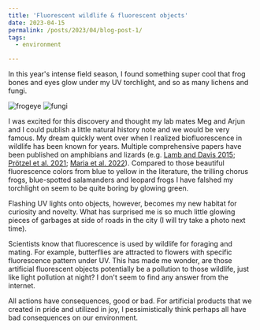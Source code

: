 ```yaml
---
title: 'Fluorescent wildlife & fluorescent objects'
date: 2023-04-15
permalink: /posts/2023/04/blog-post-1/
tags:
  - environment

---
```


In this year's intense field season, I found something super cool that frog bones and eyes glow under my UV torchlight, and so as many lichens and fungi. 

![frogeye](https://YingChen94.github.io/images/blog/20230415_frogeye.png)
![fungi](https://YingChen94.github.io/images/blog/20230415_fungi.png)

I was excited for this discovery and thought my lab mates Meg and Arjun and I could publish a little natural history note and we would be very famous. My dream quickly went over when I realized biofluorescence in wildlife has been known for years. Multiple comprehensive papers have been published on amphibians and lizards (e.g. [Lamb and Davis 2015](https://www.nature.com/articles/s41598-020-59528-9); [Prötzel et al. 2021](https://www.nature.com/articles/s41598-020-79706-z); [Maria et al. 2022](https://herpetozoa.pensoft.net/article/76225/)). Compared to those beautiful fluorescence colors from blue to yellow in the literature, the trilling chorus frogs, blue-spotted salamanders and leopard frogs I have falshed my torchlight on seem to be quite boring by glowing green. 

Flashing UV lights onto objects, however, becomes my new habitat for curiosity and novelty. What has surprised me is so much little glowing pieces of garbages at side of roads in the city (I will try take a photo next time). 

Scientists know that fluorescence is used by wildlife for foraging and mating. For example, butterflies are attracted to flowers with specific fluorescence pattern under UV. This has made me wonder, are those artificial fluorescent objects potentially be a pollution to those wildlife, just like light pollution at night? I don't seem to find any answer from the internet. 

All actions have consequences, good or bad. For artificial products that we created in pride and utilized in joy, I pessimistically think perhaps all have bad consequences on our environment. 



